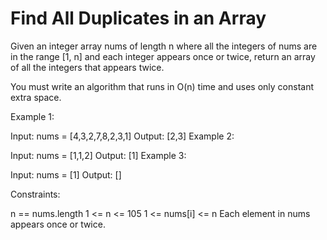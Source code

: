# Find All Duplicates in an Array
Given an integer array nums of length n where all the integers of nums are in the range [1, n] and each integer appears once or twice, return an array of all the integers that appears twice.

You must write an algorithm that runs in O(n) time and uses only constant extra space.

Example 1:

Input: nums = [4,3,2,7,8,2,3,1] Output: [2,3] Example 2:

Input: nums = [1,1,2] Output: [1] Example 3:

Input: nums = [1] Output: []

Constraints:

n == nums.length 1 <= n <= 105 1 <= nums[i] <= n Each element in nums appears once or twice.
